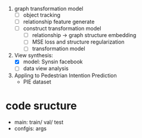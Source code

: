 1. graph transformation model
    - [ ] object tracking
    - [ ] relationship feature generate
    - [ ] construct transformation model
        - [ ] relationship -> graph structure embedding
        - [ ] MSE loss and structure regularization
        - [ ] transformation model
2. View synthesis:
    - [X] model: Synsin facebook
    - [ ] data view analysis

3. Appling to Pedestrian Intention Prediction
    - PIE dataset


# code sructure
- main: train/ val/ test
- confgis: args